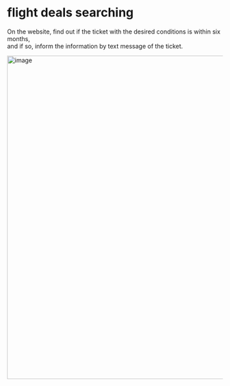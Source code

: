 # flight deals searching

On the website, find out if the ticket with the desired conditions is within six months,  
and if so, inform the information by text message of the ticket.

<img width="756" alt="image" src="https://user-images.githubusercontent.com/33304846/157046912-004866b9-93b1-4130-aa18-4e82c8bb5c50.png">
